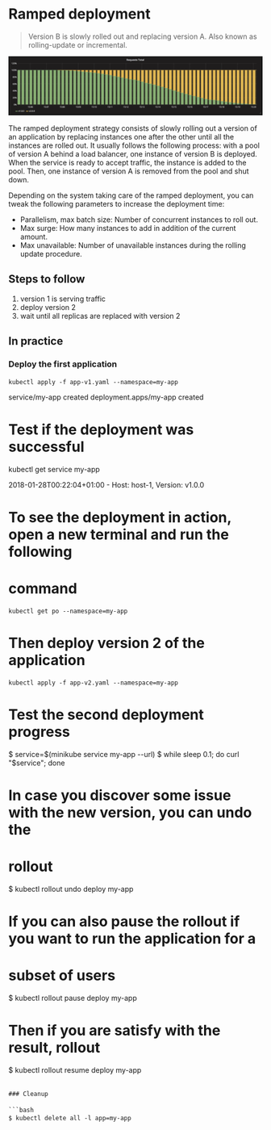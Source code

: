 Ramped deployment
=================

> Version B is slowly rolled out and replacing version A. Also known as
rolling-update or incremental.

![kubernetes ramped deployment](grafana-ramped.png)

The ramped deployment strategy consists of slowly rolling out a version of an
application by replacing instances one after the other until all the instances
are rolled out. It usually follows the following process: with a pool of version
A behind a load balancer, one instance of version B is deployed. When the
service is ready to accept traffic, the instance is added to the pool. Then, one
instance of version A is removed from the pool and shut down.

Depending on the system taking care of the ramped deployment, you can tweak the
following parameters to increase the deployment time:

- Parallelism, max batch size: Number of concurrent instances to roll out.
- Max surge: How many instances to add in addition of the current amount.
- Max unavailable: Number of unavailable instances during the rolling update
  procedure.

## Steps to follow

1. version 1 is serving traffic
1. deploy version 2
1. wait until all replicas are replaced with version 2

## In practice

### Deploy the first application

```console
kubectl apply -f app-v1.yaml --namespace=my-app
```

service/my-app created
deployment.apps/my-app created

# Test if the deployment was successful


kubectl get service my-app

2018-01-28T00:22:04+01:00 - Host: host-1, Version: v1.0.0

# To see the deployment in action, open a new terminal and run the following
# command

```console
kubectl get po --namespace=my-app
```

# Then deploy version 2 of the application

```console
kubectl apply -f app-v2.yaml --namespace=my-app
```

# Test the second deployment progress
$ service=$(minikube service my-app --url)
$ while sleep 0.1; do curl "$service"; done

# In case you discover some issue with the new version, you can undo the
# rollout
$ kubectl rollout undo deploy my-app

# If you can also pause the rollout if you want to run the application for a
# subset of users
$ kubectl rollout pause deploy my-app

# Then if you are satisfy with the result, rollout
$ kubectl rollout resume deploy my-app
```

### Cleanup

```bash
$ kubectl delete all -l app=my-app
```
